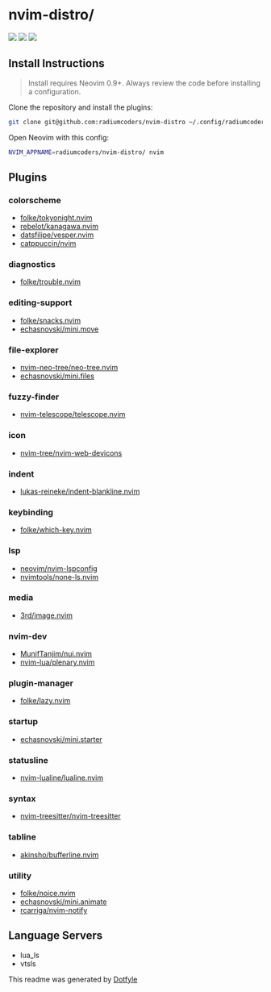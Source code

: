 # nvim-distro/

<a href="https://dotfyle.com/radiumcoders/nvim-distro"><img src="https://dotfyle.com/radiumcoders/nvim-distro/badges/plugins?style=flat" /></a>
<a href="https://dotfyle.com/radiumcoders/nvim-distro"><img src="https://dotfyle.com/radiumcoders/nvim-distro/badges/leaderkey?style=flat" /></a>
<a href="https://dotfyle.com/radiumcoders/nvim-distro"><img src="https://dotfyle.com/radiumcoders/nvim-distro/badges/plugin-manager?style=flat" /></a>


## Install Instructions

 > Install requires Neovim 0.9+. Always review the code before installing a configuration.

Clone the repository and install the plugins:

```sh
git clone git@github.com:radiumcoders/nvim-distro ~/.config/radiumcoders/nvim-distro
```

Open Neovim with this config:

```sh
NVIM_APPNAME=radiumcoders/nvim-distro/ nvim
```

## Plugins

### colorscheme

+ [folke/tokyonight.nvim](https://dotfyle.com/plugins/folke/tokyonight.nvim)
+ [rebelot/kanagawa.nvim](https://dotfyle.com/plugins/rebelot/kanagawa.nvim)
+ [datsfilipe/vesper.nvim](https://dotfyle.com/plugins/datsfilipe/vesper.nvim)
+ [catppuccin/nvim](https://dotfyle.com/plugins/catppuccin/nvim)
### diagnostics

+ [folke/trouble.nvim](https://dotfyle.com/plugins/folke/trouble.nvim)
### editing-support

+ [folke/snacks.nvim](https://dotfyle.com/plugins/folke/snacks.nvim)
+ [echasnovski/mini.move](https://dotfyle.com/plugins/echasnovski/mini.move)
### file-explorer

+ [nvim-neo-tree/neo-tree.nvim](https://dotfyle.com/plugins/nvim-neo-tree/neo-tree.nvim)
+ [echasnovski/mini.files](https://dotfyle.com/plugins/echasnovski/mini.files)
### fuzzy-finder

+ [nvim-telescope/telescope.nvim](https://dotfyle.com/plugins/nvim-telescope/telescope.nvim)
### icon

+ [nvim-tree/nvim-web-devicons](https://dotfyle.com/plugins/nvim-tree/nvim-web-devicons)
### indent

+ [lukas-reineke/indent-blankline.nvim](https://dotfyle.com/plugins/lukas-reineke/indent-blankline.nvim)
### keybinding

+ [folke/which-key.nvim](https://dotfyle.com/plugins/folke/which-key.nvim)
### lsp

+ [neovim/nvim-lspconfig](https://dotfyle.com/plugins/neovim/nvim-lspconfig)
+ [nvimtools/none-ls.nvim](https://dotfyle.com/plugins/nvimtools/none-ls.nvim)
### media

+ [3rd/image.nvim](https://dotfyle.com/plugins/3rd/image.nvim)
### nvim-dev

+ [MunifTanjim/nui.nvim](https://dotfyle.com/plugins/MunifTanjim/nui.nvim)
+ [nvim-lua/plenary.nvim](https://dotfyle.com/plugins/nvim-lua/plenary.nvim)
### plugin-manager

+ [folke/lazy.nvim](https://dotfyle.com/plugins/folke/lazy.nvim)
### startup

+ [echasnovski/mini.starter](https://dotfyle.com/plugins/echasnovski/mini.starter)
### statusline

+ [nvim-lualine/lualine.nvim](https://dotfyle.com/plugins/nvim-lualine/lualine.nvim)
### syntax

+ [nvim-treesitter/nvim-treesitter](https://dotfyle.com/plugins/nvim-treesitter/nvim-treesitter)
### tabline

+ [akinsho/bufferline.nvim](https://dotfyle.com/plugins/akinsho/bufferline.nvim)
### utility

+ [folke/noice.nvim](https://dotfyle.com/plugins/folke/noice.nvim)
+ [echasnovski/mini.animate](https://dotfyle.com/plugins/echasnovski/mini.animate)
+ [rcarriga/nvim-notify](https://dotfyle.com/plugins/rcarriga/nvim-notify)
## Language Servers

+ lua_ls
+ vtsls


 This readme was generated by [Dotfyle](https://dotfyle.com)
